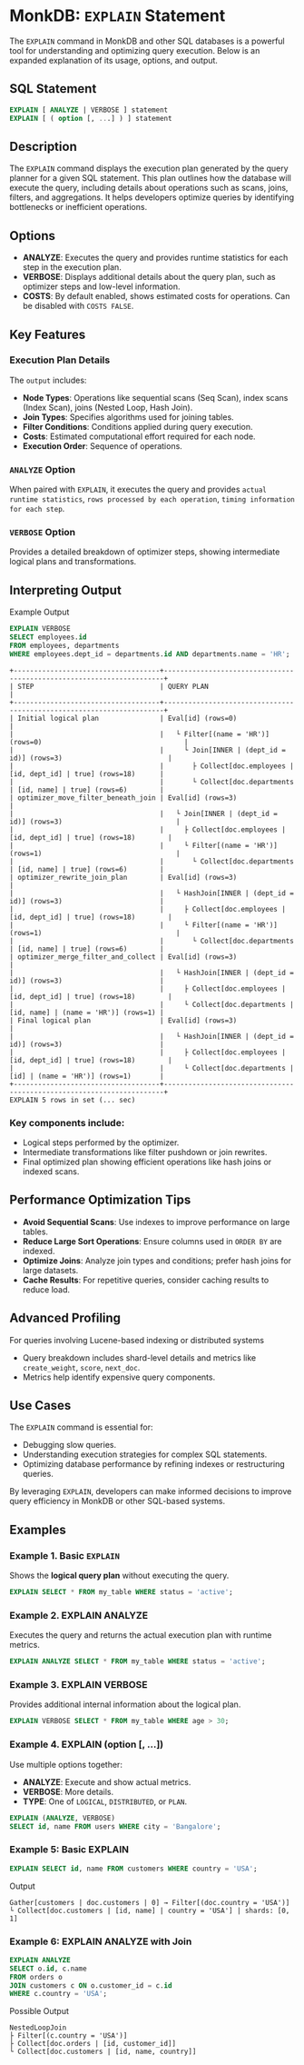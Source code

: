 # MonkDB: `EXPLAIN` Statement

The `EXPLAIN` command in MonkDB and other SQL databases is a powerful tool for understanding and optimizing query execution. Below is an expanded explanation of its usage, options, and output.


## SQL Statement
```sql
EXPLAIN [ ANALYZE | VERBOSE ] statement
EXPLAIN [ ( option [, ...] ) ] statement
```

## Description

The `EXPLAIN` command displays the execution plan generated by the query planner for a given SQL statement. This plan outlines how the database will execute the query, including details about operations such as scans, joins, filters, and aggregations. It helps developers optimize queries by identifying bottlenecks or inefficient operations.

## Options
- **ANALYZE**: Executes the query and provides runtime statistics for each step in the execution plan.
- **VERBOSE**: Displays additional details about the query plan, such as optimizer steps and low-level information.
- **COSTS**: By default enabled, shows estimated costs for operations. Can be disabled with `COSTS FALSE`.

## Key Features

### Execution Plan Details

The `output` includes:

- **Node Types**: Operations like sequential scans (Seq Scan), index scans (Index Scan), joins (Nested Loop, Hash Join).
- **Join Types**: Specifies algorithms used for joining tables.
- **Filter Conditions**: Conditions applied during query execution.
- **Costs**: Estimated computational effort required for each node.
- **Execution Order**: Sequence of operations.

### `ANALYZE` Option 

When paired with `EXPLAIN`, it executes the query and provides `actual runtime statistics`, `rows processed by each operation`, `timing information for each step`.

### `VERBOSE` Option

Provides a detailed breakdown of optimizer steps, showing intermediate logical plans and transformations.

## Interpreting Output
Example Output

```sql
EXPLAIN VERBOSE
SELECT employees.id
FROM employees, departments
WHERE employees.dept_id = departments.id AND departments.name = 'HR';
```

```text
+------------------------------------+----------------------------------------------------------------------+
| STEP                               | QUERY PLAN                                                           |
+------------------------------------+----------------------------------------------------------------------+
| Initial logical plan               | Eval[id] (rows=0)                                                    |
|                                    |   └ Filter[(name = 'HR')] (rows=0)                                   |
|                                    |     └ Join[INNER | (dept_id = id)] (rows=3)                          |
|                                    |       ├ Collect[doc.employees | [id, dept_id] | true] (rows=18)      |
|                                    |       └ Collect[doc.departments | [id, name] | true] (rows=6)        |
| optimizer_move_filter_beneath_join | Eval[id] (rows=3)                                                    |
|                                    |   └ Join[INNER | (dept_id = id)] (rows=3)                            |
|                                    |     ├ Collect[doc.employees | [id, dept_id] | true] (rows=18)        |
|                                    |     └ Filter[(name = 'HR')] (rows=1)                                 |
|                                    |       └ Collect[doc.departments | [id, name] | true] (rows=6)        |
| optimizer_rewrite_join_plan        | Eval[id] (rows=3)                                                    |
|                                    |   └ HashJoin[INNER | (dept_id = id)] (rows=3)                        |
|                                    |     ├ Collect[doc.employees | [id, dept_id] | true] (rows=18)        |
|                                    |     └ Filter[(name = 'HR')] (rows=1)                                 |
|                                    |       └ Collect[doc.departments | [id, name] | true] (rows=6)        |
| optimizer_merge_filter_and_collect | Eval[id] (rows=3)                                                    |
|                                    |   └ HashJoin[INNER | (dept_id = id)] (rows=3)                        |
|                                    |     ├ Collect[doc.employees | [id, dept_id] | true] (rows=18)        |
|                                    |     └ Collect[doc.departments | [id, name] | (name = 'HR')] (rows=1) |
| Final logical plan                 | Eval[id] (rows=3)                                                    |
|                                    |   └ HashJoin[INNER | (dept_id = id)] (rows=3)                        |
|                                    |     ├ Collect[doc.employees | [id, dept_id] | true] (rows=18)        |
|                                    |     └ Collect[doc.departments | [id] | (name = 'HR')] (rows=1)       |
+------------------------------------+----------------------------------------------------------------------+
EXPLAIN 5 rows in set (... sec)
```

### Key components include:

- Logical steps performed by the optimizer.
- Intermediate transformations like filter pushdown or join rewrites.
- Final optimized plan showing efficient operations like hash joins or indexed scans.

## Performance Optimization Tips

- **Avoid Sequential Scans**: Use indexes to improve performance on large tables.
- **Reduce Large Sort Operations**: Ensure columns used in `ORDER BY` are indexed.
- **Optimize Joins**: Analyze join types and conditions; prefer hash joins for large datasets.
- **Cache Results**: For repetitive queries, consider caching results to reduce load.


## Advanced Profiling

For queries involving Lucene-based indexing or distributed systems 

- Query breakdown includes shard-level details and metrics like `create_weight`, `score`, `next_doc`.
- Metrics help identify expensive query components.

## Use Cases

The `EXPLAIN` command is essential for:

- Debugging slow queries.
- Understanding execution strategies for complex SQL statements.
- Optimizing database performance by refining indexes or restructuring queries.

By leveraging `EXPLAIN`, developers can make informed decisions to improve query efficiency in MonkDB or other SQL-based systems.


## Examples

### Example 1. Basic `EXPLAIN`
Shows the **logical query plan** without executing the query.

```sql
EXPLAIN SELECT * FROM my_table WHERE status = 'active';
```

### Example 2. EXPLAIN ANALYZE

Executes the query and returns the actual execution plan with runtime metrics.

```sql
EXPLAIN ANALYZE SELECT * FROM my_table WHERE status = 'active';
```

### Example 3. EXPLAIN VERBOSE

Provides additional internal information about the logical plan.

```sql
EXPLAIN VERBOSE SELECT * FROM my_table WHERE age > 30;
```

### Example 4. EXPLAIN (option [, ...])

Use multiple options together:
- **ANALYZE**: Execute and show actual metrics.
- **VERBOSE**: More details.
- **TYPE**: One of `LOGICAL`, `DISTRIBUTED`, or `PLAN`.

```sql
EXPLAIN (ANALYZE, VERBOSE)
SELECT id, name FROM users WHERE city = 'Bangalore';
```

### Example 5: Basic EXPLAIN

```sql
EXPLAIN SELECT id, name FROM customers WHERE country = 'USA';
```

Output

```text
Gather[customers | doc.customers | 0] → Filter[(doc.country = 'USA')]
└ Collect[doc.customers | [id, name] | country = 'USA'] | shards: [0, 1]
```

### Example 6: EXPLAIN ANALYZE with Join

```sql
EXPLAIN ANALYZE
SELECT o.id, c.name
FROM orders o
JOIN customers c ON o.customer_id = c.id
WHERE c.country = 'USA';
```

Possible Output

```text
NestedLoopJoin
├ Filter[(c.country = 'USA')]
├ Collect[doc.orders | [id, customer_id]]
└ Collect[doc.customers | [id, name, country]]
```



